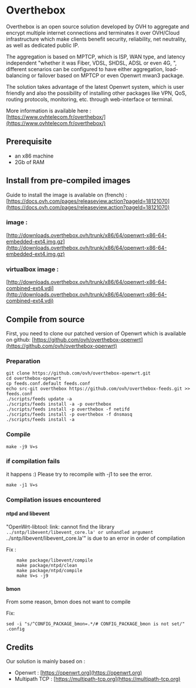 # Overthebox

Overthebox is an open source solution developed by OVH to aggregate and encrypt multiple internet connections and terminates it over OVH/Cloud infrastructure which make clients benefit security, reliability, net neutrality, as well as dedicated public IP.

The aggregation is based on MPTCP, which is ISP, WAN type, and latency independent "whether it was Fiber, VDSL, SHDSL, ADSL or even 4G, ", different scenarios can be configured to have either aggregation, load-balancing or failover based on MPTCP or even Openwrt mwan3 package.

The solution takes advantage of the latest Openwrt system, which is user friendly and also the possibility of installing other packages like VPN, QoS, routing protocols, monitoring, etc. through web-interface or terminal.


More information is available here :
[https://www.ovhtelecom.fr/overthebox/](https://www.ovhtelecom.fr/overthebox/)


## Prerequisite

* an x86 machine
* 2Gb of RAM


## Install from pre-compiled images

Guide to install the image is available on (french) :
[https://docs.ovh.com/pages/releaseview.action?pageId=18121070](https://docs.ovh.com/pages/releaseview.action?pageId=18121070)


### image :
[http://downloads.overthebox.ovh/trunk/x86/64/openwrt-x86-64-embedded-ext4.img.gz](http://downloads.overthebox.ovh/trunk/x86/64/openwrt-x86-64-embedded-ext4.img.gz)


### virtualbox image :
[http://downloads.overthebox.ovh/trunk/x86/64/openwrt-x86-64-combined-ext4.vdi](http://downloads.overthebox.ovh/trunk/x86/64/openwrt-x86-64-combined-ext4.vdi)


## Compile from source

First, you need to clone our patched version of Openwrt which is available on github: [https://github.com/ovh/overthebox-openwrt](https://github.com/ovh/overthebox-openwrt)


### Preparation

```shell
git clone https://github.com/ovh/overthebox-openwrt.git
cd overthebox-openwrt
cp feeds.conf.default feeds.conf
echo src-git overthebox https://github.com/ovh/overthebox-feeds.git >> feeds.conf
./scripts/feeds update -a
./scripts/feeds install -a -p overthebox
./scripts/feeds install -p overthebox -f netifd
./scripts/feeds install -p overthebox -f dnsmasq
./scripts/feeds install -a
```


### Compile 

```shell
make -j9 V=s
```


### if compilation fails

it happens :) Please try to recompile with -j1 to see the error.

```shell
make -j1 V=s
```


### Compilation issues encountered 

#### ntpd and libevent 

"OpenWrt-libtool: link: cannot find the library `../sntp/libevent/libevent_core.la' or unhandled argument `../sntp/libevent/libevent_core.la'" 
is due to an error in order of compilation

Fix :

```
    make package/libevent/compile
    make package/ntpd/clean
    make package/ntpd/compile
    make V=s -j9
``` 


#### bmon

From some reason, bmon does not want to compile

Fix:

```
sed -i "s/^CONFIG_PACKAGE_bmon=.*/# CONFIG_PACKAGE_bmon is not set/" .config
```


## Credits

Our solution is mainly based on : 
* Openwrt : [https://openwrt.org](https://openwrt.org)
* Multipath TCP : [https://multipath-tcp.org](https://multipath-tcp.org)


